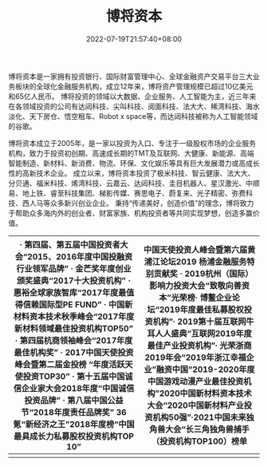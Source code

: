 ﻿---
weight: 
title: "博将资本"
description: "博将资本是一家拥有投资银行、国际财富管理中心、全球金融资产交易平台三大业务板块的全球化金融服务机构，成立12年来，博将资产管理规模已超过10亿美元和65亿人民币"
date: 2022-07-19T21:57:40+08:00
lastmod: 2022-07-19T16:45:40+08:00
draft: false
authors: ["MineW"]
featuredImage: "bojiangziben.jpg"
link: "https://www.bojcf.com/"
tags: ["投资机构","博将资本"]
categories: ["navigation"]
navigation: ["投资机构"]
lightgallery: true
toc: true
pinned: false
recommend: false
recommend1: false
---
博将资本是一家拥有投资银行、国际财富管理中心、全球金融资产交易平台三大业务板块的全球化金融服务机构，成立12年来，博将资产管理规模已超过10亿美元和65亿人民币。 博将投资的领域以大数据、企业服务、人工智能为主，近三年来在各领域投资的公司有达闼科技、尖叫科技、阅面科技、法大大、稀湾科技、海水淡化、天下房仓、悟空租车、Robot x space等，而达闼科技被称为人工智能领域的谷歌。

博将资本成立于2005年，是一家以投资为入口、专注于一级股权市场的企业服务机构，致力于投资初创期、高速成长期的TMT及互联网、大健康、新能源、高端智能制造、新材料、新消费、物流、环保、文化娱乐等具有巨大发展潜力或高成长性的高新技术企业。
成立以来，博将资本投资了极米科技、智云健康、法大大、分贝通、福米科技、烯湾科技、云嘉云、达闼科技、圭目机器人、星汉激光、中顺易、地上铁、睿至科技集团、梯影传媒、赛思电子、蔚复来、光子精密、弥费科技、西人马等众多新兴创业企业。
秉持“传递美好，创造价值”的理念，博将致力于帮助众多海内外的创业者、财富家族、机构投资者等共同实现梦想，创造多赢价值。

| · 第四届、第五届中国投资者大会“2015、2016年度中国投融资行业领军品牌” · 金芒奖年度创业颁奖盛典“2017十大投资机构” · 惠裕全球家族智库“2017年度最值得信赖国际型PE FUND” · 中国新材料资本技术秋季峰会“2017年度新材料领域最佳投资机构TOP50” · 第四届杭商领袖峰会“2017年度最佳机构奖” · 2017中国天使投资峰会暨第二届金投榜 “年度活跃天使投资TOP30” · 第十五届中国诚信企业家大会2018年度“中国诚信投资品牌” · 第八届中国公益节“2018年度责任品牌奖” 36氪“新经济之王”2018年度榜“中国最具成长力私募股权投资机构TOP 10” | 中国天使投资人峰会暨第六届黄浦江论坛2019 杨浦金融服务特别贡献奖 · 2019杭州（国际）影响力投资大会“致敬向善资本”光荣榜· 博鳌企业论坛“2019年度最佳私募股权投资机构”· 2019第十届互联网牛耳人人盛典“互联网2019年度最佳产业投资机构”· 光荣浙商2019年会“2019年浙江幸福企业”融资中国“2019-2020年度中国游戏动漫产业最佳投资机构”2020中国新材料资本技术大会“2020中国新材料产业投资机构50强”·2021中国未来独角兽大会“长三角独角兽捕手（投资机构TOP100）榜单 |
| ------------------------------------------------------------ | ------------------------------------------------------------ |
|                                                              |                                                              |